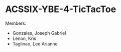# ACSSIX-YBE-4-TicTacToe

Members:

* Gonzales, Joseph Gabriel
* Lenon, Kris
* Taglinao, Lee Arianne
